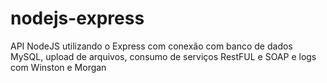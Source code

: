 # nodejs-express
API NodeJS utilizando o Express com conexão com banco de dados MySQL, upload de arquivos, consumo de serviços RestFUL e SOAP e logs com Winston e Morgan
